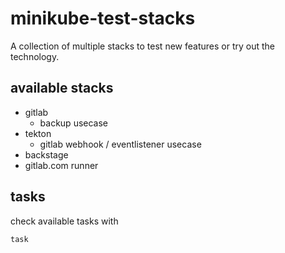 # minikube-test-stacks

A collection of multiple stacks to test new features or try out the technology.

## available stacks

- gitlab
  - backup usecase
- tekton
  - gitlab webhook / eventlistener usecase
- backstage
- gitlab.com runner

## tasks

check available tasks with

```bash
task
```
